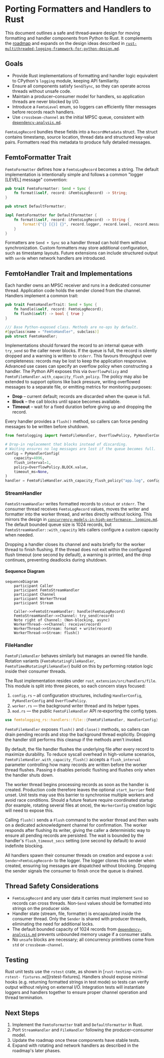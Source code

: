 # Porting Formatters and Handlers to Rust

This document outlines a safe and thread‑aware design for moving formatting
and handler components from Python to Rust. It complements the
[roadmap](./roadmap.md) and expands on the design ideas described in
[`rust-multithreaded-logging-framework-for-python-design.md`](./rust-multithreaded-logging-framework-for-python-design.md).

## Goals

- Provide Rust implementations of formatting and handler logic equivalent to
  CPython's `logging` module, keeping API familiarity.
- Ensure all components satisfy `Send`/`Sync`, so they can operate across
  threads without unsafe code.
- Maintain a producer–consumer model for handlers, so application threads are
  never blocked by I/O.
- Introduce a `FemtoLevel` enum, so loggers can efficiently filter messages
  before records reach handlers.
- Use `crossbeam-channel` as the initial MPSC queue, consistent with
  [`dependency-analysis.md`](./dependency-analysis.md).

`FemtoLogRecord` bundles these fields into a `RecordMetadata` struct. The
struct contains timestamp, source location, thread data and structured
key‑value pairs. Formatters read this metadata to produce fully detailed
messages.

## FemtoFormatter Trait

`FemtoFormatter` defines how a `FemtoLogRecord` becomes a string. The default
implementation is intentionally simple and follows a common "logger [LEVEL]
message" convention:

```rust
pub trait FemtoFormatter: Send + Sync {
    fn format(&self, record: &FemtoLogRecord) -> String;
}

pub struct DefaultFormatter;

impl FemtoFormatter for DefaultFormatter {
    fn format(&self, record: &FemtoLogRecord) -> String {
        format!("{} [{}] {}", record.logger, record.level, record.message)
    }
}
```

Formatters are `Send + Sync` so a handler thread can hold them without
synchronization. Custom formatters may store additional configuration, such as
timestamp layouts. Future extensions can include structured output with `serde`
when network handlers are introduced.

## FemtoHandler Trait and Implementations

Each handler owns an MPSC receiver and runs in a dedicated consumer thread.
Application code holds the sender cloned from the channel. Handlers implement a
common trait:

```rust
pub trait FemtoHandlerTrait: Send + Sync {
    fn handle(&self, record: FemtoLogRecord);
    fn flush(&self) -> bool { true }
}

/// Base Python-exposed class. Methods are no-ops by default.
#[pyclass(name = "FemtoHandler", subclass)]
pub struct FemtoHandler;
```

Implementations should forward the record to an internal queue with `try_send`
so the caller never blocks. If the queue is full, the record is silently
dropped and a warning is written to `stderr`. This favours throughput over
completeness: records may be lost to keep the application responsive. Advanced
use cases can specify an overflow policy when constructing a handler. The
Python API exposes this via `OverflowPolicy` and
`FemtoFileHandler.with_capacity_flush_policy`. The policy may also be extended
to support options like back pressure, writing overflowed messages to a
separate file, or emitting metrics for monitoring purposes:

- **Drop** – current default; records are discarded when the queue is full.
- **Block** – the call blocks until space becomes available.
- **Timeout** – wait for a fixed duration before giving up and dropping the
  record.

Every handler provides a `flush()` method, so callers can force pending
messages to be written before shutdown.

```python
from femtologging import FemtoFileHandler, OverflowPolicy, PyHandlerConfig

# Drop-in replacement that blocks instead of discarding.
# Waiting ensures no log messages are lost if the queue becomes full.
config = PyHandlerConfig(
    capacity=4096,
    flush_interval=1,
    policy=OverflowPolicy.BLOCK.value,
    timeout_ms=None,
)
handler = FemtoFileHandler.with_capacity_flush_policy("app.log", config)
```

### StreamHandler

`FemtoStreamHandler` writes formatted records to `stdout` or `stderr`. The
consumer thread receives `FemtoLogRecord` values, moves the writer and
formatter into the worker thread, and writes directly without locking. This
mirrors the design in
[`concurrency-models-in-high-performance- logging.md`][cmhp-log]. The default
bounded queue size is 1024 records, but `FemtoStreamHandler::with_capacity`
lets callers configure a custom capacity when needed.

Dropping a handler closes its channel and waits briefly for the worker thread
to finish flushing. If the thread does not exit within the configured flush
timeout (one second by default), a warning is printed, and the drop continues,
preventing deadlocks during shutdown.

#### Sequence Diagram

```mermaid
sequenceDiagram
    participant Caller
    participant FemtoStreamHandler
    participant Channel
    participant WorkerThread
    participant Stream

    Caller->>FemtoStreamHandler: handle(FemtoLogRecord)
    FemtoStreamHandler->>Channel: try_send(record)
    Note right of Channel: (Non-blocking, async)
    WorkerThread-->>Channel: receive(record)
    WorkerThread->>Stream: format + write(record)
    WorkerThread->>Stream: flush()
```

### FileHandler

`FemtoFileHandler` behaves similarly but manages an owned file handle. Rotation
variants (`FemtoRotatingFileHandler`, `FemtoTimedRotatingFileHandler`) build on
this by performing rotation logic inside their consumer threads.

The Rust implementation resides under `rust_extension/src/handlers/file`. This
module is split into three pieces, so each concern stays focused:

1. `config.rs` – all configuration structures, including
   `HandlerConfig`, `PyHandlerConfig` and `OverflowPolicy`.
2. `worker.rs` — the background writer thread and its helper types.
3. `mod.rs` — the public `FemtoFileHandler` API re‑exporting the config types.

```rust
use femtologging_rs::handlers::file::{FemtoFileHandler, HandlerConfig};
```

`FemtoFileHandler` exposes `flush()` and `close()` methods, so callers can
drain pending records and stop the background thread explicitly. Dropping the
handler still performs this cleanup if the methods aren't invoked.

By default, the file handler flushes the underlying file after every record to
maximize durability. To reduce syscall overhead in high-volume scenarios,
`FemtoFileHandler.with_capacity_flush()` accepts a `flush_interval` parameter
controlling how many records are written before the worker thread flushes.
Passing `0` disables periodic flushing and flushes only when the handler shuts
down.

The worker thread begins processing records as soon as the handler is created.
Production code therefore leaves the optional `start_barrier` field unset. Unit
tests may use this barrier to synchronise multiple workers and avoid race
conditions. Should a future feature require coordinated startup (for example,
rotating several files at once), the `WorkerConfig` creation logic will need to
expose this.

Calling `flush()` sends a `Flush` command to the worker thread and then waits
on a dedicated acknowledgment channel for confirmation. The worker responds
after flushing its writer, giving the caller a deterministic way to ensure all
pending records are persisted. The wait is bounded by the handler's
`flush_timeout_secs` setting (one second by default) to avoid indefinite
blocking.

All handlers spawn their consumer threads on creation and expose a
`snd: Sender<FemtoLogRecord>` to the logger. The logger clones this sender when
created, ensuring log messages are dispatched without blocking. Dropping the
sender signals the consumer to finish once the queue is drained.

## Thread Safety Considerations

- `FemtoLogRecord` and any user data it carries must implement `Send` so records
  can cross threads. Non‑`Send` values should be formatted into strings on the
  producer side.
- Handler state (stream, file, formatter) is encapsulated inside the consumer
  thread. Only the `Sender` is shared with producer threads, eliminating the
  need for additional locks.
- The default bounded capacity of 1024 records from
  [`dependency-analysis.md`](./dependency-analysis.md) prevents unbounded
  memory usage if a consumer stalls.
- No `unsafe` blocks are necessary; all concurrency primitives come from `std`
  or `crossbeam-channel`.

## Testing

Rust unit tests use the `rstest` crate, as shown in
[`rust-testing-with-rstest- fixtures.md`][rstest-fixtures]. Handlers should
expose minimal hooks (e.g. returning formatted strings in test mode) so tests
can verify output without relying on external I/O. Integration tests will
instantiate loggers and handlers together to ensure proper channel operation
and thread termination.

## Next Steps

1. Implement the `FemtoFormatter` trait and `DefaultFormatter` in Rust.
2. Port `StreamHandler` and `FileHandler` following the producer–consumer model.
3. Update the roadmap once these components have stable tests.
4. Expand with rotating and network handlers as described in the roadmap's later
   phases.

[cmhp-log]:
./concurrency-models-in-high-performance-logging.md#1-the-picologging-concurrency-model-a-hybrid-approach
 [design doc]: ./rust-multithreaded-logging-framework-for-python-design.md

